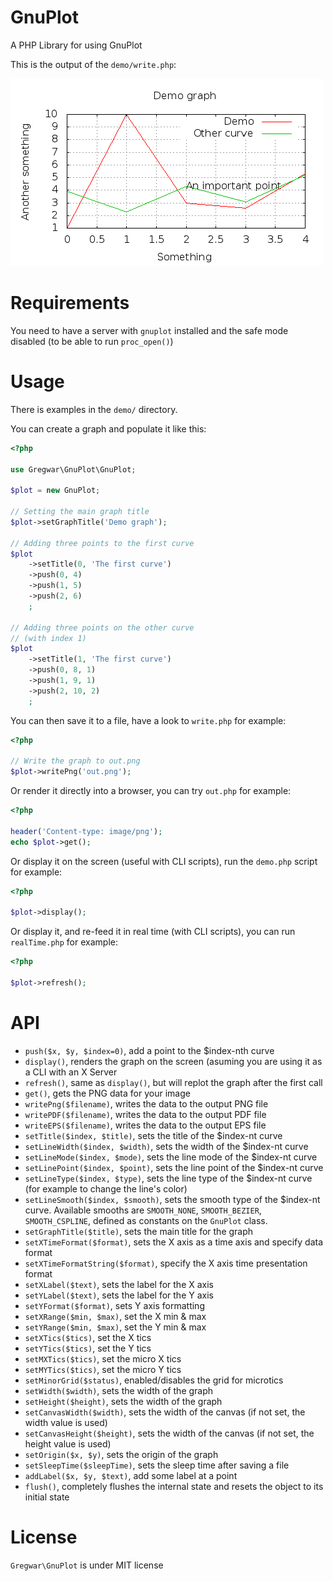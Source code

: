 GnuPlot
=======

A PHP Library for using GnuPlot

This is the output of the `demo/write.php`:

![gnuplot](demo/out.png)

Requirements
============

You need to have a server with `gnuplot` installed and the safe mode
disabled (to be able to run `proc_open()`)

Usage
=====

There is examples in the `demo/` directory.

You can create a graph and populate it like this:

```php
<?php

use Gregwar\GnuPlot\GnuPlot;

$plot = new GnuPlot;

// Setting the main graph title
$plot->setGraphTitle('Demo graph');

// Adding three points to the first curve
$plot
    ->setTitle(0, 'The first curve')
    ->push(0, 4)
    ->push(1, 5)
    ->push(2, 6)
    ;

// Adding three points on the other curve
// (with index 1)
$plot
    ->setTitle(1, 'The first curve')
    ->push(0, 8, 1)
    ->push(1, 9, 1)
    ->push(2, 10, 2)
    ;
```

You can then save it to a file, have a look to `write.php` for example:

```php
<?php

// Write the graph to out.png
$plot->writePng('out.png');
```

Or render it directly into a browser, you can try `out.php` for
example:

```php
<?php

header('Content-type: image/png');
echo $plot->get();
```

Or display it on the screen (useful with CLI scripts), run the
`demo.php` script for example:

```php
<?php

$plot->display();
```

Or display it, and re-feed it in real time (with CLI scripts), you can
run `realTime.php` for example:

```php
<?php

$plot->refresh();
```

API
===

* `push($x, $y, $index=0)`, add a point to the $index-nth curve
* `display()`, renders the graph on the screen (asuming you are using
  it as a CLI with an X Server
* `refresh()`, same as `display()`, but will replot the graph after
  the first call
* `get()`, gets the PNG data for your image
* `writePng($filename)`, writes the data to the output PNG file
* `writePDF($filename)`, writes the data to the output PDF file
* `writeEPS($filename)`, writes the data to the output EPS file
* `setTitle($index, $title)`, sets the title of the $index-nt curve
* `setLineWidth($index, $width)`, sets the width of the $index-nt curve
* `setLineMode($index, $mode)`, sets the line mode of the $index-nt curve
* `setLinePoint($index, $point)`, sets the line point of the $index-nt curve
* `setLineType($index, $type)`, sets the line type of the $index-nt curve (for example to change the line's color)
* `setLineSmooth($index, $smooth)`, sets the smooth type of the $index-nt curve. Available smooths are `SMOOTH_NONE`, `SMOOTH_BEZIER`, `SMOOTH_CSPLINE`, defined as constants on the `GnuPlot` class.
* `setGraphTitle($title)`, sets the main title for the graph
* `setXTimeFormat($format)`, sets the X axis as a time axis and specify data format
* `setXTimeFormatString($format)`, specify the X axis time presentation format
* `setXLabel($text)`, sets the label for the X axis
* `setYLabel($text)`, sets the label for the Y axis
* `setYFormat($format)`, sets Y axis formatting
* `setXRange($min, $max)`, set the X min & max
* `setYRange($min, $max)`, set the Y min & max
* `setXTics($tics)`, set the X tics
* `setYTics($tics)`, set the Y tics
* `setMXTics($tics)`, set the micro X tics
* `setMYTics($tics)`, set the micro Y tics
* `setMinorGrid($status)`, enabled/disables the grid for microtics
* `setWidth($width)`, sets the width of the graph
* `setHeight($height)`, sets the width of the graph
* `setCanvasWidth($width)`, sets the width of the canvas (if not set, the width value is used)
* `setCanvasHeight($height)`, sets the width of the canvas (if not set, the height value is used)
* `setOrigin($x, $y)`, sets the origin of the graph
* `setSleepTime($sleepTime)`, sets the sleep time after saving a file
* `addLabel($x, $y, $text)`, add some label at a point
* `flush()`, completely flushes the internal state and resets the object to its initial state

License
=======

`Gregwar\GnuPlot` is under MIT license
